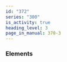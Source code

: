 ```yaml
---
id: "372"
series: "300"
is_activity: true
heading_level: 3
page_in_manual: 370-3
---
```


### Elements